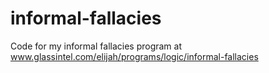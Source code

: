 # informal-fallacies
Code for my informal fallacies program at www.glassintel.com/elijah/programs/logic/informal-fallacies
